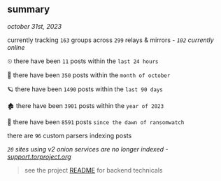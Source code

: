 
## summary
_october 31st, 2023_

currently tracking `163` groups across `299` relays & mirrors - _`102` currently online_

⏲ there have been `11` posts within the `last 24 hours`

🦈 there have been `350` posts within the `month of october`

🪐 there have been `1490` posts within the `last 90 days`

🏚 there have been `3901` posts within the `year of 2023`

🦕 there have been `8591` posts `since the dawn of ransomwatch`

there are `96` custom parsers indexing posts

_`20` sites using v2 onion services are no longer indexed - [support.torproject.org](https://support.torproject.org/onionservices/v2-deprecation/)_

> see the project [README](https://github.com/joshhighet/ransomwatch#ransomwatch--) for backend technicals
